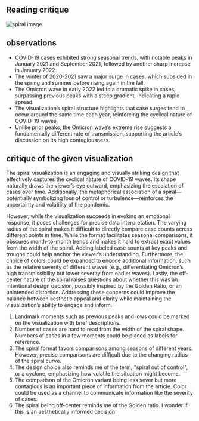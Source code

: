 <!-- # [A3](https://vis-society.github.io/assignments/A3.html) -->

## Reading critique
![spiral image](https://vis-society.github.io/assets/imgs/covid-spiral.png)

## observations
- COVID-19 cases exhibited strong seasonal trends, with notable peaks in January 2021 and September 2021, followed by another sharp increase in January 2022.
- The winter of 2020-2021 saw a major surge in cases, which subsided in the spring and summer before rising again in the fall.
- The Omicron wave in early 2022 led to a dramatic spike in cases, surpassing previous peaks with a steep gradient, indicating a rapid spread.
- The visualization’s spiral structure highlights that case surges tend to occur around the same time each year, reinforcing the cyclical nature of COVID-19 waves.
- Unlike prior peaks, the Omicron wave’s extreme rise suggests a fundamentally different rate of transmission, supporting the article’s discussion on its high contagiousness.

## critique of the given visualization

The spiral visualization is an engaging and visually striking design that effectively captures the cyclical nature of COVID-19 waves. Its shape naturally draws the viewer’s eye outward, emphasizing the escalation of cases over time. Additionally, the metaphorical association of a spiral—potentially symbolizing loss of control or turbulence—reinforces the uncertainty and volatility of the pandemic.

However, while the visualization succeeds in evoking an emotional response, it poses challenges for precise data interpretation. The varying radius of the spiral makes it difficult to directly compare case counts across different points in time. While the format facilitates seasonal comparisons, it obscures month-to-month trends and makes it hard to extract exact values from the width of the spiral. Adding labeled case counts at key peaks and troughs could help anchor the viewer’s understanding. Furthermore, the choice of colors could be expanded to encode additional information, such as the relative severity of different waves (e.g., differentiating Omicron’s high transmissibility but lower severity from earlier waves). Lastly, the off-center nature of the spiral raises questions about whether this was an intentional design decision, possibly inspired by the Golden Ratio, or an unintended distortion. Addressing these concerns could improve the balance between aesthetic appeal and clarity while maintaining the visualization’s ability to engage and inform.

1. Landmark moments such as previous peaks and lows could be marked on the visualization with brief descriptions.
2. Number of cases are hard to read from the width of the spiral shape. Numbers of cases in a few moments could be placed as labels for reference.
3. The spiral format favors comparisons among seasons of different years. However, precise comparisons are difficult due to the changing radius of the spiral curve.
4. The design choice also reminds me of the term, "spiral out of control", or a cyclone, emphasizing how volatile the situation might become.
5. The comparison of the Omicron variant being less sever but more contagious is an important piece of information from the article. Color could be used as a channel to communicate information like the severity of cases.
6. The spiral being off-center reminds me of the Golden ratio. I wonder if this is an aesthetically informed decision.
